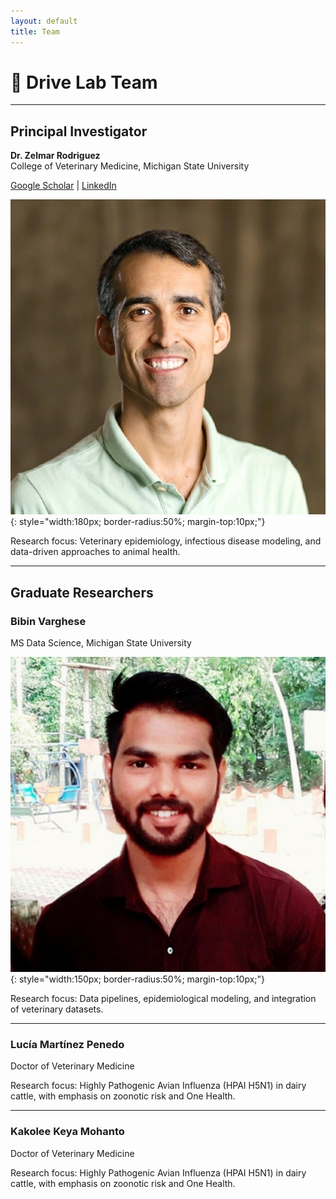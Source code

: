 ```yaml
---
layout: default
title: Team
---
```


# 👥 Drive Lab Team

---

## Principal Investigator

**Dr. Zelmar Rodriguez**  
College of Veterinary Medicine, Michigan State University  

[Google Scholar](https://scholar.google.com/citations?user=ThwCcEwAAAAJ&hl=en) | 
[LinkedIn](https://www.linkedin.com/in/zelmar-rodriguez/)

![Dr. Zelmar Rodriguez](/assets/img/zelmar.jpg){: style="width:180px; border-radius:50%; margin-top:10px;"}

Research focus: Veterinary epidemiology, infectious disease modeling, and data-driven approaches to animal health.

---

## Graduate Researchers

### **Bibin Varghese**  
MS Data Science, Michigan State University  

![Bibin Varghese](/assets/img/bibin.jpg){: style="width:150px; border-radius:50%; margin-top:10px;"}

Research focus: Data pipelines, epidemiological modeling, and integration of veterinary datasets.

---

### **Lucía Martínez Penedo**  
Doctor of Veterinary Medicine  

Research focus: Highly Pathogenic Avian Influenza (HPAI H5N1) in dairy cattle, with emphasis on zoonotic risk and One Health.

---

### **Kakolee Keya Mohanto**  
Doctor of Veterinary Medicine  

Research focus: Highly Pathogenic Avian Influenza (HPAI H5N1) in dairy cattle, with emphasis on zoonotic risk and One Health.
